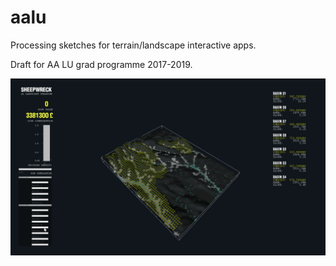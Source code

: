 # aalu
Processing sketches for terrain/landscape interactive apps.

Draft for AA LU grad programme 2017-2019.

![](https://github.com/claudiocmp/aalu/raw/master/terrain_apps%20examples/_resources/app_example.png)

